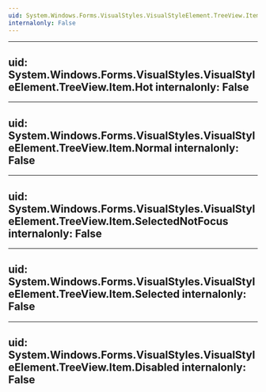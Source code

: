 ```yaml
---
uid: System.Windows.Forms.VisualStyles.VisualStyleElement.TreeView.Item
internalonly: False
---
```


---
uid: System.Windows.Forms.VisualStyles.VisualStyleElement.TreeView.Item.Hot
internalonly: False
---

---
uid: System.Windows.Forms.VisualStyles.VisualStyleElement.TreeView.Item.Normal
internalonly: False
---

---
uid: System.Windows.Forms.VisualStyles.VisualStyleElement.TreeView.Item.SelectedNotFocus
internalonly: False
---

---
uid: System.Windows.Forms.VisualStyles.VisualStyleElement.TreeView.Item.Selected
internalonly: False
---

---
uid: System.Windows.Forms.VisualStyles.VisualStyleElement.TreeView.Item.Disabled
internalonly: False
---
